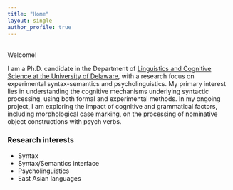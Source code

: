 ```yaml
---
title: "Home"
layout: single
author_profile: true
---
```

<br>
Welcome!

I am a Ph.D. candidate in the Department of [Linguistics and Cognitive Science at the University of Delaware](https://www.lingcogsci.udel.edu), with a research focus on experimental syntax-semantics and psycholinguistics. My primary interest lies in understanding the cognitive mechanisms underlying syntactic processing, using both formal and experimental methods. 
In my ongoing project, I am exploring the impact of cognitive and grammatical factors, including morphological case marking, on the processing of nominative object constructions with psych verbs.


### Research interests

- Syntax
- Syntax/Semantics interface
- Psycholinguistics
- East Asian languages
